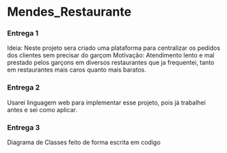 # Mendes_Restaurante

### Entrega 1
Ideia: Neste projeto sera criado uma plataforma para centralizar os pedidos dos clientes sem precisar do garçom
Motivação: Atendimento lento e mal prestado pelos garçons em diversos restaurantes que ja frequentei, tanto em restaurantes mais caros quanto mais baratos.

### Entrega 2

Usarei linguagem web para implementar esse projeto, pois já trabalhei antes e sei como aplicar.


### Entrega 3

Diagrama de Classes feito de forma escrita em codigo
